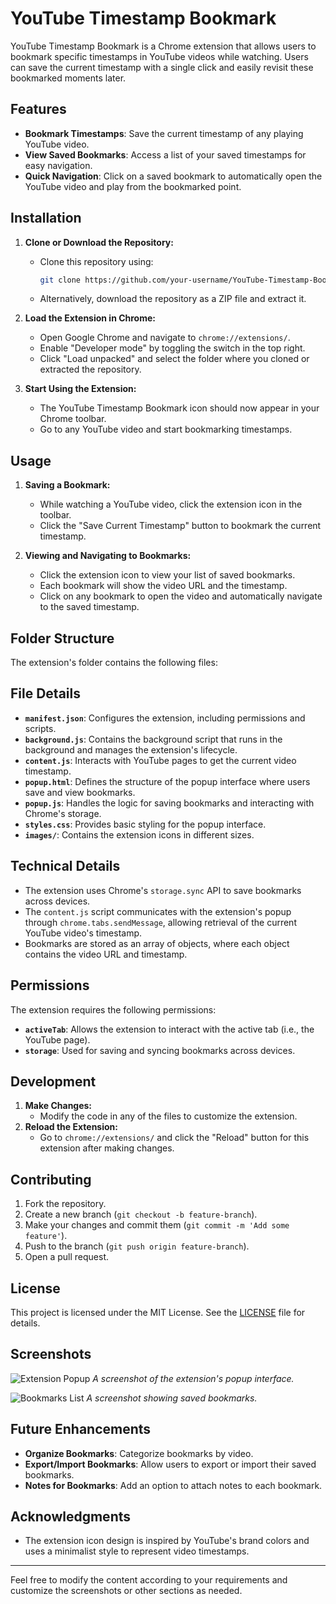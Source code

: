 # YouTube Timestamp Bookmark

YouTube Timestamp Bookmark is a Chrome extension that allows users to bookmark specific timestamps in YouTube videos while watching. Users can save the current timestamp with a single click and easily revisit these bookmarked moments later.

## Features

- **Bookmark Timestamps**: Save the current timestamp of any playing YouTube video.
- **View Saved Bookmarks**: Access a list of your saved timestamps for easy navigation.
- **Quick Navigation**: Click on a saved bookmark to automatically open the YouTube video and play from the bookmarked point.

## Installation

1. **Clone or Download the Repository:**
   - Clone this repository using:
     ```bash
     git clone https://github.com/your-username/YouTube-Timestamp-Bookmark.git
     ```
   - Alternatively, download the repository as a ZIP file and extract it.

2. **Load the Extension in Chrome:**
   - Open Google Chrome and navigate to `chrome://extensions/`.
   - Enable "Developer mode" by toggling the switch in the top right.
   - Click "Load unpacked" and select the folder where you cloned or extracted the repository.

3. **Start Using the Extension:**
   - The YouTube Timestamp Bookmark icon should now appear in your Chrome toolbar.
   - Go to any YouTube video and start bookmarking timestamps.


## Usage

1. **Saving a Bookmark:**
   - While watching a YouTube video, click the extension icon in the toolbar.
   - Click the "Save Current Timestamp" button to bookmark the current timestamp.

2. **Viewing and Navigating to Bookmarks:**
   - Click the extension icon to view your list of saved bookmarks.
   - Each bookmark will show the video URL and the timestamp.
   - Click on any bookmark to open the video and automatically navigate to the saved timestamp.
     

## Folder Structure

The extension's folder contains the following files:





## File Details

- **`manifest.json`**: Configures the extension, including permissions and scripts.
- **`background.js`**: Contains the background script that runs in the background and manages the extension's lifecycle.
- **`content.js`**: Interacts with YouTube pages to get the current video timestamp.
- **`popup.html`**: Defines the structure of the popup interface where users save and view bookmarks.
- **`popup.js`**: Handles the logic for saving bookmarks and interacting with Chrome's storage.
- **`styles.css`**: Provides basic styling for the popup interface.
- **`images/`**: Contains the extension icons in different sizes.

## Technical Details

- The extension uses Chrome's `storage.sync` API to save bookmarks across devices.
- The `content.js` script communicates with the extension's popup through `chrome.tabs.sendMessage`, allowing retrieval of the current YouTube video's timestamp.
- Bookmarks are stored as an array of objects, where each object contains the video URL and timestamp.

## Permissions

The extension requires the following permissions:
- **`activeTab`**: Allows the extension to interact with the active tab (i.e., the YouTube page).
- **`storage`**: Used for saving and syncing bookmarks across devices.

## Development

1. **Make Changes:**
   - Modify the code in any of the files to customize the extension.
2. **Reload the Extension:**
   - Go to `chrome://extensions/` and click the "Reload" button for this extension after making changes.

## Contributing

1. Fork the repository.
2. Create a new branch (`git checkout -b feature-branch`).
3. Make your changes and commit them (`git commit -m 'Add some feature'`).
4. Push to the branch (`git push origin feature-branch`).
5. Open a pull request.

## License

This project is licensed under the MIT License. See the [LICENSE](LICENSE) file for details.

## Screenshots

![Extension Popup](screenshots/popup.png)
_A screenshot of the extension's popup interface._

![Bookmarks List](screenshots/bookmarks.png)
_A screenshot showing saved bookmarks._

## Future Enhancements

- **Organize Bookmarks**: Categorize bookmarks by video.
- **Export/Import Bookmarks**: Allow users to export or import their saved bookmarks.
- **Notes for Bookmarks**: Add an option to attach notes to each bookmark.

## Acknowledgments

- The extension icon design is inspired by YouTube's brand colors and uses a minimalist style to represent video timestamps.

---

Feel free to modify the content according to your requirements and customize the screenshots or other sections as needed.
